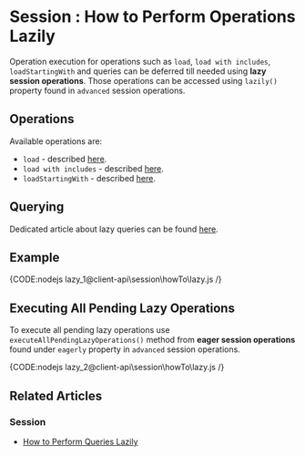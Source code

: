 # Session : How to Perform Operations Lazily

Operation execution for operations such as `load`, `load with includes`, `loadStartingWith` and queries can be deferred till needed using **lazy session operations**. Those operations can be accessed using `lazily()` property found in `advanced` session operations.

## Operations

Available operations are:

- `load` - described [here](../../../client-api/session/loading-entities#load).
- `load with includes` - described [here](../../../client-api/session/loading-entities#load-with-includes).
- `loadStartingWith` - described [here](../../../client-api/session/loading-entities#loadstartingwith).

## Querying

Dedicated article about lazy queries can be found [here](../../../client-api/session/querying/how-to-perform-queries-lazily).

## Example

{CODE:nodejs lazy_1@client-api\session\howTo\lazy.js /}

## Executing All Pending Lazy Operations

To execute all pending lazy operations use `executeAllPendingLazyOperations()` method from **eager session operations** found under `eagerly` property in `advanced` session operations.

{CODE:nodejs lazy_2@client-api\session\howTo\lazy.js /}

## Related Articles

### Session

- [How to Perform Queries Lazily](../../../client-api/session/querying/how-to-perform-queries-lazily)
